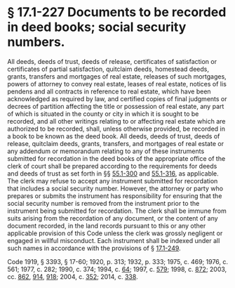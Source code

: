 # § 17.1-227 Documents to be recorded in deed books; social security numbers.

<p>All deeds, deeds of trust, deeds of release, certificates of satisfaction or certificates of partial satisfaction, quitclaim deeds, homestead deeds, grants, transfers and mortgages of real estate, releases of such mortgages, powers of attorney to convey real estate, leases of real estate, notices of lis pendens and all contracts in reference to real estate, which have been acknowledged as required by law, and certified copies of final judgments or decrees of partition affecting the title or possession of real estate, any part of which is situated in the county or city in which it is sought to be recorded, and all other writings relating to or affecting real estate which are authorized to be recorded, shall, unless otherwise provided, be recorded in a book to be known as the deed book. All deeds, deeds of trust, deeds of release, quitclaim deeds, grants, transfers, and mortgages of real estate or any addendum or memorandum relating to any of these instruments submitted for recordation in the deed books of the appropriate office of the clerk of court shall be prepared according to the requirements for deeds and deeds of trust as set forth in §§ <a href='/vacode/55.1-300/'>55.1-300</a> and <a href='/vacode/55.1-316/'>55.1-316</a>, as applicable. The clerk may refuse to accept any instrument submitted for recordation that includes a social security number. However, the attorney or party who prepares or submits the instrument has responsibility for ensuring that the social security number is removed from the instrument prior to the instrument being submitted for recordation. The clerk shall be immune from suits arising from the recordation of any document, or the content of any document recorded, in the land records pursuant to this or any other applicable provision of this Code unless the clerk was grossly negligent or engaged in willful misconduct. Each instrument shall be indexed under all such names in accordance with the provisions of § <a href='/vacode/17.1-249/'>17.1-249</a>.</p><p>Code 1919, § 3393, § 17-60; 1920, p. 313; 1932, p. 333; 1975, c. 469; 1976, c. 561; 1977, c. 282; 1990, c. 374; 1994, c. <a href='http://lis.virginia.gov/cgi-bin/legp604.exe?941+ful+CHAP0064'>64</a>; 1997, c. <a href='http://lis.virginia.gov/cgi-bin/legp604.exe?971+ful+CHAP0579'>579</a>; 1998, c. <a href='http://lis.virginia.gov/cgi-bin/legp604.exe?981+ful+CHAP0872'>872</a>; 2003, cc. <a href='http://lis.virginia.gov/cgi-bin/legp604.exe?031+ful+CHAP0862'>862</a>, <a href='http://lis.virginia.gov/cgi-bin/legp604.exe?031+ful+CHAP0914'>914</a>, <a href='http://lis.virginia.gov/cgi-bin/legp604.exe?031+ful+CHAP0918'>918</a>; 2004, c. <a href='http://lis.virginia.gov/cgi-bin/legp604.exe?041+ful+CHAP0352'>352</a>; 2014, c. <a href='http://lis.virginia.gov/cgi-bin/legp604.exe?141+ful+CHAP0338'>338</a>.</p>